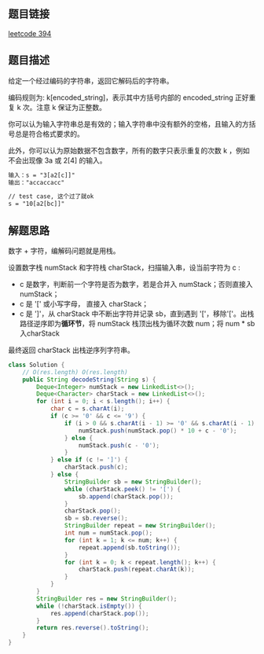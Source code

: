## 题目链接

[leetcode 394](https://leetcode.cn/problems/decode-string/)

## 题目描述

给定一个经过编码的字符串，返回它解码后的字符串。

编码规则为: k[encoded_string]，表示其中方括号内部的 encoded_string 正好重复 k 次。注意 k 保证为正整数。

你可以认为输入字符串总是有效的；输入字符串中没有额外的空格，且输入的方括号总是符合格式要求的。

此外，你可以认为原始数据不包含数字，所有的数字只表示重复的次数 k ，例如不会出现像 3a 或 2[4] 的输入。  

```html
输入：s = "3[a2[c]]"
输出："accaccacc"

// test case, 这个过了就ok
s = "10[a2[bc]]"
```

## 解题思路

数字 + 字符，编解码问题就是用栈。  

设置数字栈 numStack 和字符栈 charStack，扫描输入串，设当前字符为 c :  

* c 是数字，判断前一个字符是否为数字，若是合并入 numStack；否则直接入 numStack；
* c 是 '[' 或小写字母， 直接入 charStack；
* c 是 ']'，从 charStack 中不断出字符并记录 sb，直到遇到 '['，移除'['。出栈路径逆序即为**循环节**，将 numStack 栈顶出栈为循环次数 num；将 num * sb 入charStack

最终返回 charStack 出栈逆序列字符串。

```java
class Solution {
    // O(res.length) O(res.length)
    public String decodeString(String s) {
        Deque<Integer> numStack = new LinkedList<>();
        Deque<Character> charStack = new LinkedList<>();
        for (int i = 0; i < s.length(); i++) {
            char c = s.charAt(i);
            if (c >= '0' && c <= '9') {
                if (i > 0 && s.charAt(i - 1) >= '0' && s.charAt(i - 1) <= '9') {
                    numStack.push(numStack.pop() * 10 + c - '0');
                } else {
                    numStack.push(c - '0');
                }
            } else if (c != ']') {
                charStack.push(c);
            } else {
                StringBuilder sb = new StringBuilder();
                while (charStack.peek() != '[') {
                    sb.append(charStack.pop());
                }
                charStack.pop();
                sb = sb.reverse();
                StringBuilder repeat = new StringBuilder();
                int num = numStack.pop();
                for (int k = 1; k <= num; k++) {
                    repeat.append(sb.toString());
                }
                for (int k = 0; k < repeat.length(); k++) {
                    charStack.push(repeat.charAt(k));
                }
            }
        }
        StringBuilder res = new StringBuilder();
        while (!charStack.isEmpty()) {
            res.append(charStack.pop());
        }
        return res.reverse().toString();
    }
}
```
